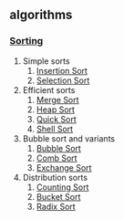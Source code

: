 ## algorithms

### [Sorting](https://en.wikipedia.org/wiki/Sorting_algorithm)

1.	Simple sorts
    1.	[Insertion Sort](https://en.wikipedia.org/wiki/Insertion_sort)
    2.	[Selection Sort](https://en.wikipedia.org/wiki/Selection_sort)
2.	Efficient sorts
    1.	[Merge Sort](https://en.wikipedia.org/wiki/Merge_sort)
    2.	[Heap Sort](https://en.wikipedia.org/wiki/Heapsort)
    3.	[Quick Sort](https://en.wikipedia.org/wiki/Quicksort)
    4.	[Shell Sort](https://en.wikipedia.org/wiki/Shellsort)
3.	Bubble sort and variants
    1.	[Bubble Sort](https://en.wikipedia.org/wiki/Bubble_sort)
    2.	[Comb Sort](https://en.wikipedia.org/wiki/Comb_sort)
    3.	[Exchange Sort](https://en.wikipedia.org/wiki/Sorting_algorithm)
4.	Distribution sorts
    1.	[Counting Sort](https://en.wikipedia.org/wiki/Counting_sort)
    2.	[Bucket Sort](https://en.wikipedia.org/wiki/Bucket_sort)
    3.	[Radix Sort](https://en.wikipedia.org/wiki/Radix_sort)
